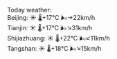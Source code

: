 Today weather:  
Beijing: ☀️   🌡️+17°C 🌬️→22km/h  
Tianjin: ☀️   🌡️+17°C 🌬️↘31km/h  
Shijiazhuang: ☀️   🌡️+22°C 🌬️↙11km/h  
Tangshan: ☀️   🌡️+18°C 🌬️↘15km/h  

